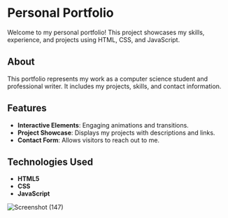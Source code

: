 # Personal Portfolio

Welcome to my personal portfolio! This project showcases my skills, experience, and projects using HTML, CSS, and JavaScript.



## About

This portfolio represents my work as a computer science student and professional writer. It includes my projects, skills, and contact information.

## Features

- **Interactive Elements**: Engaging animations and transitions.
- **Project Showcase**: Displays my projects with descriptions and links.
- **Contact Form**: Allows visitors to reach out to me.

## Technologies Used

- **HTML5**
- **CSS**
- **JavaScript**

![Screenshot (147)](https://github.com/user-attachments/assets/ecc8be5b-ceda-4523-a8b0-b6b660530c67)

